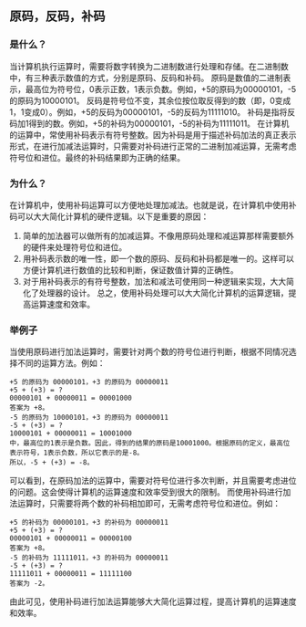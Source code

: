 ## 原码，反码，补码
### 是什么？
当计算机执行运算时，需要将数字转换为二进制数进行处理和存储。在二进制数中，有三种表示数值的方式，分别是原码、反码和补码。
原码是数值的二进制表示，最高位为符号位，0表示正数，1表示负数。例如，+5的原码为00000101，-5的原码为10000101。
反码是符号位不变，其余位按位取反得到的数（即，0变成1，1变成0）。例如，+5的反码为00000101，-5的反码为11111010。
补码是指将反码加1得到的数。例如，+5的补码为00000101，-5的补码为11111011。
在计算机的运算中，常使用补码表示有符号整数。因为补码是用于描述补码加法的真正表示形式，在进行加减法运算时，只需要对补码进行正常的二进制加减运算，无需考虑符号位和进位。最终的补码结果即为正确的结果。
### 为什么？
在计算机中，使用补码运算可以方便地处理加减法。也就是说，在计算机中使用补码可以大大简化计算机的硬件逻辑。以下是重要的原因：
1. 简单的加法器可以做所有的加减运算。不像用原码处理和减运算那样需要额外的硬件来处理符号位和进位。
2. 用补码表示数的唯一性，即一个数的原码、反码和补码都是唯一的。这样可以方便计算机进行数值的比较和判断，保证数值计算的正确性。
3. 对于用补码表示的有符号整数，加法和减法可使用同一种逻辑来实现，大大简化了处理器的设计。
   总之，使用补码处理可以大大简化计算机的运算逻辑，提高运算速度和效率。
### 举例子
当使用原码进行加法运算时，需要针对两个数的符号位进行判断，根据不同情况选择不同的运算方法。例如：

```
+5 的原码为 00000101，+3 的原码为 00000011
+5 + (+3) = ?
00000101 + 00000011 = 00001000
答案为 +8。
-5 的原码为 10000101，+3 的原码为 00000011
-5 + (+3) = ?
10000101 + 00000011 = 10001000
中，最高位的1表示是负数。因此，得到的结果的原码是10001000。根据原码的定义，最高位表示符号，1表示负数，所以它表示的是-8。
所以，-5 + (+3) = -8。
```

可以看到，在原码加法的运算中，需要对符号位进行多次判断，并且需要考虑进位的问题。这会使得计算机的运算速度和效率受到很大的限制。
而使用补码进行加法运算时，只需要将两个数的补码相加即可，无需考虑符号位和进位。例如：

```
+5 的补码为 00000101，+3 的补码为 00000011
+5 + (+3) = ?
00000101 + 00000011 = 00000100
答案为 +8。
-5 的补码为 11111011，+3 的补码为 00000011
-5 + (+3) = ?
11111011 + 00000011 = 11111100
答案为 -2。
```

由此可见，使用补码进行加法运算能够大大简化运算过程，提高计算机的运算速度和效率。